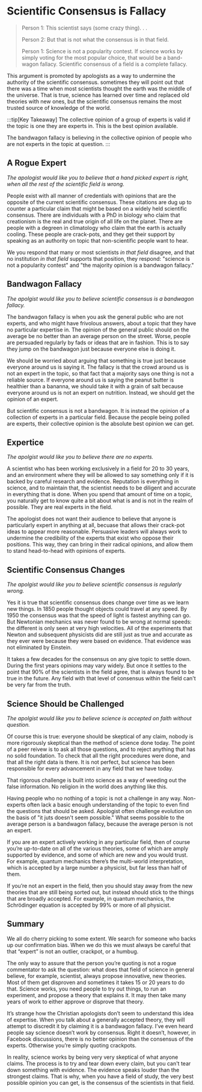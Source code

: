# Scientific Consensus is Fallacy

> Person 1: This scientist says (some crazy thing). . . 
>
> Person 2: But that is not what the consensus is in that field.
>
> Person 1: Science is not a popularity contest.  If science works by simply voting for the most popular choice, that would be a band-wagon fallacy.  Scientific consensus of a field is a complete fallacy.

This argument is promoted by apologists as a way to undermine the authority of the scientific consensus.  sometimes they will point out that there was a time when most scientists thought the earth was the middle of the universe.  That is true, science has learned over time and replaced old theories with new ones, but the scientific consensus remains the most trusted source of knowledge of the world.

:::tip[Key Takeaway]
The collective opinion of a group of experts is valid if the topic is one they are experts in.  This is the best opinion available.

The bandwagon fallacy is believing in the collective opinion of people who are not experts in the topic at question.
:::

## A Rogue Expert

_The apologist would like you to believe that a hand picked expert is right, when all the rest of the scientific field is wrong._

People exist with all manner of credentials with opinions that are the opposite of the current scientific consensus.  These citations are dug up to counter a particular claim that might be based on a widely held scientific consensus.  There are individuals with a PhD in biology who claim that creationism is the real and true origin of all life on the planet.  There are people with a degreen in climatology who claim that the earth is actually cooling.  These people are crack-pots, and they get their support by speaking as an authority on topic that non-scientific people want to hear.

We you respond that many or most scientists _in that field_ disagree, and that no institution _in that field_ supports that position, they respond: "science is not a popularity contest" and "the majority opinion is a bandwagon fallacy."

## Bandwagon Fallacy

_The apolgist would like you to believe scientific consensus is a bandwagon fallacy._

The bandwagon fallacy is when you ask the general public who are not experts, and who might have frivolous answers, about a topic that they have no particular expertise in.  The opinion of the general public should on the average be no better than an average person on the street.  Worse, people are persuaded regularly by fads or ideas that are in fashion.  This is to say they jump on the bandwagon just because everyone else is doing it.  

We should be worried about arguing that something is true just because everyone around us is saying it.  The fallacy is that the crowd around us is not an expert in the topic, so that fact that a majority says one thing is not a reliable source.  If everyone around us is saying the peanut butter is healthier than a bananna, we should take it with a grain of salt because everyone around us is not an expert on nutrition.  Instead, we should get the opinion of an expert.

But scientific consensus is not a bandwagon.  It is instead the opinion of a collection of experts in a particular field.  Because the people being polled are experts, their collective opinion is the absolute best opinion we can get.

## Expertice

_The apolgist would like you to believe there are no experts._

A scientist who has been working exclusively in a field for 20 to 30 years, and an environment where they will be allowed to say something only if it is backed by careful research and evidence.  Reputation is everything in science, and to maintain that, the scientist needs to be diligent and accurate in everything that is done.  When you spend that amount of time on a topic, you naturally get to know quite a bit about what is and is not in the realm of possible.  They are real experts in the field.

The apologist does not want their audience to believe that anyone is particularly expert in anything at all, becuase that allows their crack-pot ideas to appear more reasonable. Persuasive leaders will always work to undermine the credibility of the experts that exist who oppose their positions.  This way, they can bring in their radical opinions, and allow them to stand head-to-head with opinions of experts.

## Scientific Consensus Changes

_The apolgist would like you to believe scientific consensus is regularly wrong._

Yes it is true that scientific consensus does change over time as we learn new things.  In 1850 people thought objects could travel at any speed.  By 1950 the consensus was that the speed of light is fastest anything can go.  But Newtonian mechanics was never found to be wrong at normal speeds: the different is only seen at very high velocities.  All of the experiments that Newton and subsequent physicists did are still just as true and accurate as they ever were because they were based on evidence. That evidence was not eliminated by Einstein.

It takes a few decades for the consensus on any give topic to settle down.  During the first years opinions may vary widely.  But once it settles to the point that 90% of the scientists in the field agree, that is always found to be true in the future. Any field with that level of consensus within the field can't be very far from the truth.

## Science Should be Challenged

_The apolgist would like you to believe science is accepted on faith without question._

Of course this is true: everyone should be skeptical of any claim, nobody is more rigorously skeptical than the method of science done today.  The point of a peer reivew is to ask all those questions, and to reject anything that has no solid foundation.  To check that all the right procedures were done, and that all the right data is there.  It is not perfect, but science has been responsible for every advancement in any field that we have today.

That rigorous challenge is built into science as a way of weeding out the false information.  No religion in the world does anything like this.

Having people who no nothing of a topic is not a challenge in any way.  Non-experts often lack a basic enough understanding of the topic to even find the questions that should be asked.  Apologist often challenge evolution on the basis of "it juts doesn't seem possible."  What seems possible to the average person is a bandwagon fallacy, because the average person is not an expert.

If you are an expert actively working in any particular field, then of course you’re up-to-date on all of the various theories, some of which are amply supported by evidence, and some of which are new and you would trust. For example, quantum mechanics there’s the multi-world interpretation, which is accepted by a large number a physicist, but far less than half of them.

If you’re not an expert in the field, then you should stay away from the new theories that are still being sorted out, but instead should stick to the things that are broadly accepted. For example, in quantum mechanics, the Schrödinger equation is accepted by 99% or more of all physicist.

## Summary

We all do cherry picking to some extent. We search for someone who backs up our confirmation bias.  When we do this we must always be careful that that “expert” is not an outlier, crackpot, or a humbug.

The only way to assure that the person you’re quoting is not a rogue commentator to ask the question: what does that field of science in general believe, for example, scientist, always propose innovative, new theories. Most of them get disproven and sometimes it takes 15 or 20 years to do that. Science works, you need people to try out things, to run an experiment, and propose a theory that explains it. It may then take many years of work to either approve or disprove that theory.

It’s strange how the Christian apologists don’t seem to understand this idea of expertise. When you talk about a generally accepted theory, they will attempt to discredit it by claiming it is a bandwagon fallacy. I’ve even heard people say science doesn’t work by consensus. Right it doesn’t, however, in Facebook discussions, there is no better opinion than the consensus of the experts. Otherwise you’re simply quoting crackpots. 

In reality, science works by being very very skeptical of what anyone claims.  The process is to try and tear down every claim, but you can't tear down something with evidence.  The evidence speaks louder than the strongest claims.  That is why, when you have a field of study, the very best possible opinion you can get, is the consensus of the scientists in that field.
